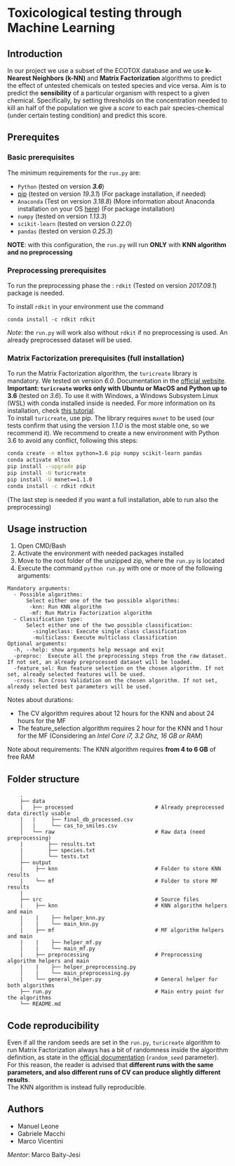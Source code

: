 # Toxicological testing through Machine Learning

## Introduction
In our project we use a subset of the ECOTOX database and we use **k-Nearest Neighbors (k-NN)** and **Matrix Factorization** algorithms to predict the effect of untested chemicals on tested species and vice versa. 
Aim is to predict the **sensibility** of a particular organism with respect to a given chemical. Specifically, by setting thresholds on the concentration needed to kill an half of the population we give a *score* to each pair species-chemical (under certain testing condition) and predict this score.

## Prerequites
### Basic prerequisites
The minimum requirements for the `run.py` are:
- `Python` (tested on version **_3.6_**)
- [pip](https://pip.pypa.io/en/stable/) (tested on version *19.3.1*) (For package installation, if needed)
- `Anaconda` (Test on version *3.18.8*) (More information about Anaconda installation on your OS [here](https://docs.anaconda.com/anaconda/install/)) (For package installation)
- `numpy` (tested on version *1.13.3*)
- `scikit-learn` (tested on version *0.22.0*)
- `pandas` (tested on version *0.25.3*)

**NOTE**: with this configuration, the `run.py` will run **ONLY** with **KNN algorithm and no preprocessing**

### Preprocessing prerequisites 
To run the preprocessing phase the : `rdkit` (Tested on version *2017.09.1*) package is needed.  

To install `rdkit` in your environment use the command
```bash/CMD
conda install -c rdkit rdkit
```
*Note*: the `run.py` will work also without `rdkit` if no preprocessing is used. An already preprocessed dataset will be used.

### Matrix Factorization prerequisites (full installation)
To run the Matrix Factorization algorithm, the `turicreate` library is mandatory. We tested on version *6.0*. Documentation in the [official website](https://github.com/apple/turicreate).  
**Important: `turicreate` works only with Ubuntu or MacOS and Python up to 3.6** (tested on *3.6*). To use it with Windows, a Windows Subsystem Linux (WSL) with conda installed inside is needed. For more information on its installation, check [this tutorial](https://github.com/kapsakcj/win10-linux-conda-how-to).  
To install `turicreate`, use pip. The library requires `mxnet` to be used (our tests confirm that using the version *1.1.0* is the most stable one, so we recommend it). We recommend to create a new environment with Python 3.6 to avoid any conflict, following this steps:

```bash
conda create -n mltox python=3.6 pip numpy scikit-learn pandas
conda activate mltox
pip install --upgrade pip
pip install -U turicreate
pip install -U mxnet==1.1.0
conda install -c rdkit rdkit
```
(The last step is needed if you want a full installation, able to run also the preprocessing)

## Usage instruction
1. Open CMD/Bash
2. Activate the environment with needed packages installed
3. Move to the root folder of the unzipped zip, where the `run.py` is located
4. Execute the command ```python run.py``` with one or more of the following arguments:
```
Mandatory arguments:
  - Possible algorithms:
      Select either one of the two possible algorithms:
       -knn: Run KNN algorithm
       -mf: Run Matrix Factorization algorithm
  - Classification type:
      Select either one of the two possible classification:
        -singleclass: Execute single class classification
        -multiclass: Execute multiclass classification
Optional arguments:    
  -h, --help: show arguments help message and exit
  -preproc:  Execute all the preprocessing steps from the raw dataset. If not set, an already preprocessed dataset will be loaded.
  -feature_sel: Run feature selection on the chosen algorithm. If not set, already selected features will be used.   
  -cross: Run Cross Validation on the chosen algorithm. If not set, already selected best parameters will be used.  
```
Notes about durations:
- The CV algorithm requires about 12 hours for the KNN and about 24 hours for the MF
- The feature_selection algorithm requires 2 hour for the KNN and 1 hour for the MF
(Considering an *Intel Core i7, 3.2 Ghz, 16 GB or RAM*)

Note about requirements: The KNN algorithm requires **from 4 to 6 GB** of free RAM

## Folder structure
```
    .
    ├── data 
    |   ├── processed                          # Already preprocessed data directly usable
    |   |     ├── final_db_processed.csv          
    │   |     └── cas_to_smiles.csv  
    │   └── raw                                # Raw data (need preprocessing)
    |        ├── results.txt 
    |        ├── species.txt 
    │        └── tests.txt 
    ├── output 
    |    ├── knn                               # Folder to store KNN results
    |    └── mf                                # Folder to store MF results
    |    
    ├── src                                    # Source files
    |    ├── knn                               # KNN algorithm helpers and main
    |    |    ├── helper_knn.py          
    │    |    └── main_knn.py
    |    ├── mf                                # MF algorithm helpers and main
    |    |    ├── helper_mf.py          
    │    |    └── main_mf.py
    |    ├── preprocessing                     # Preprocessing algorithm helpers and main
    |    |    ├── helper_preprocessing.py          
    │    |    └── main_preprocessing.py
    |    └── general_helper.py                 # General helper for both algorithms
    ├── run.py                                 # Main entry point for the algorithms
    └── README.md

```

## Code reproducibility
Even if all the random seeds are set in the `run.py`, `turicreate` algorithm to run Matrix Factorization always has a bit of randomness inside the algorithm definition, as state in the [official documentation](https://apple.github.io/turicreate/docs/api/generated/turicreate.recommender.factorization_recommender.create.html#turicreate.recommender.factorization_recommender.create) (`random_seed` parameter).  
For this reason, the reader is advised that **different runs with the same parameters, and also different runs of CV can produce slightly different results**.  
The KNN algorithm is instead fully reproducible.

## Authors
- Manuel Leone
- Gabriele Macchi
- Marco Vicentini  

*Mentor*: Marco Baity-Jesi
